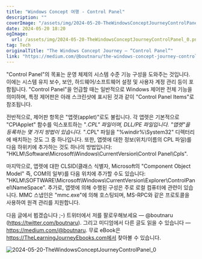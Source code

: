 ```yaml
---
title: "Windows Concept 여행 - Control Panel"
description: ""
coverImage: "/assets/img/2024-05-20-TheWindowsConceptJourneyControlPanel_0.png"
date: 2024-05-20 18:20
ogImage:
  url: /assets/img/2024-05-20-TheWindowsConceptJourneyControlPanel_0.png
tag: Tech
originalTitle: "The Windows Concept Journey — “Control Panel”"
link: "https://medium.com/@boutnaru/the-windows-concept-journey-control-panel-34bf84ca7ff0"
---
```


"Control Panel"의 목표는 운영 체제의 시스템 수준 기능 구성을 도와주는 것입니다. 이에는 시스템 유지 보수, 보안, 하드웨어/소프트웨어 설정 및 사용자 계정 관리 등이 포함됩니다. "Control Panel"을 언급할 때는 일반적으로 Windows 제어판 전체 기능을 의미하며, 특정 제어판은 아래 스크린샷에 표시된 것과 같이 "Control Panel Items"로 참조됩니다.

전반적으로, 제어판 항목은 "앱렛(applet)"로도 불립니다. 각 앱렛은 기본적으로 "CPlApplet" 함수를 익스포트하는 "_.CPL" 파일이며, DLL/PE 파일입니다. "앱렛"을 등록하는 몇 가지 방법이 있습니다. "_.CPL" 파일을 "%windir%\System32" 디렉터리에 배치하는 것도 그 중 하나입니다. 또한, 앱렛에 대한 정보(위치/이름의 CPL 파일)를 다음 하위키에 추가하는 것도 하나의 방법입니다: "HKLM\Software\Microsoft\Windows\CurrentVersion\Control Panel\Cpls".

마지막으로, 앱렛에 대한 CLSID(클래스 식별자, Microsoft의 "Component Object Model" 즉, COM의 일부)를 다음 위치에 추가할 수도 있습니다: "HKLM\SOFTWARE\Microsoft\Windows\CurrentVersion\Explorer\ControlPanel\NameSpace". 추가로, 앱렛에 의해 수행된 구성은 주로 로컬 컴퓨터에 관련이 있습니다. MMC 스냅인은 "mmc.exe"에 의해 호스팅되며, MS-RPC와 같은 프로토콜을 사용하여 원격 관리를 지원합니다.

다음 글에서 뵙겠습니다 ;-) 트위터에서 저를 팔로우해보세요 — @boutnaru (https://twitter.com/boutnaru). 그리고 미디엄에서 다른 글도 읽을 수 있습니다 — https://medium.com/@boutnaru. 무료 eBook은 https://TheLearningJourneyEbooks.com에서 찾아볼 수 있습니다.

<div class="content-ad"></div>

![2024-05-20-TheWindowsConceptJourneyControlPanel_0](/assets/img/2024-05-20-TheWindowsConceptJourneyControlPanel_0.png)
